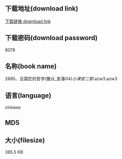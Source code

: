## 下载地址(download link)
[下载链接 download link](https://tutu365.netlify.app/?s=2885%E3%80%81%E8%B1%86%E8%85%90%E5%8C%A0%E7%9A%84%E5%93%B2%E5%AD%A6%28%E9%9B%85%E4%BC%97_%E5%BD%B1%E4%BA%8B04%29_%E5%B0%8F%E6%B4%A5%E5%AE%89%E4%BA%8C%E9%83%8E_.azw3)

## 下载密码(download password)
8078

## 名称(book name)
2885、豆腐匠的哲学(雅众_影事04)_小津安二郎_.azw3.azw3

## 语言(language)
chinese

## MD5


## 大小(filesize)
385.5 KB

